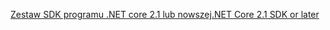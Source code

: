 [<span data-ttu-id="7f71a-101">Zestaw SDK programu .NET core 2.1 lub nowszej</span><span class="sxs-lookup"><span data-stu-id="7f71a-101">.NET Core 2.1 SDK or later</span></span>](https://www.microsoft.com/net/download/all)